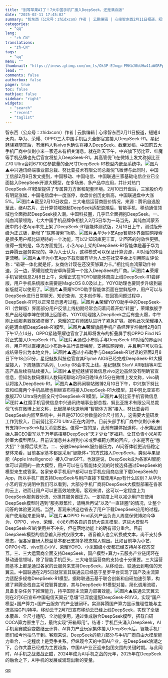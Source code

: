 ```yaml
---
title: "别等苹果AI了！7大中国手机厂接入DeepSeek，还是满血版"
date: "2025-02-11 17:45:02"
summary: "智东西（公众号：zhidxcom）作者 | 云鹏编辑 | 心缘智东西2月11日报道，短短4天内，华为..."
categories:
  - "qq"
lang:
  - "zh-CN"
translations:
  - "zh-CN"
tags:
  - "qq"
menu: ""
thumbnail: "https://inews.gtimg.com/om_ls/Ok3P-EJnqp-PMKbJ0bUHw41aWGRPpIpLDVsBVsbVjDvLEAA_640360/0"
lead: ""
comments: false
authorbox: false
pager: true
toc: false
mathjax: false
sidebar: "right"
widgets:
  - "search"
  - "recent"
  - "taglist"
---
```


智东西（公众号：zhidxcom）作者 | 云鹏编辑 | 心缘智东西2月11日报道，短短4天内，华为、荣耀、OPPO三大中国手机巨头全部官宣接入DeepSeek-R1。星纪魅族紧随其后，有爆料人称vivo也确认将接入DeepSeek。截至发稿，中国前五大手机厂商中仅剩小米一家还未有相关消息。就在昨天下午，中兴旗下努比亚、红魔等手机品牌也先后官宣将接入DeepSeek-R1，其高管倪飞在微博上发文称努比亚Z70 Ultra会将6710亿参数量的全尺寸DeepSeek-R1模型内嵌至系统中。![图片](https://inews.gtimg.com/om_bt/Oqe4WgVo8hw4KVQLy5SIiVp5fCWd0oYs2Q-SAICKgL1fcAA/641)▲中兴通讯终端事业部总裁、努比亚技术有限公司总裁倪飞微博与此同时，中国工信部2月8日发文提到，中国移动、中国电信、中国联通三家基础电信企业已全面接入DeepSeek开源大模型，在多场景、多产品中应用，并针对热门DeepSeek-R1模型提供了专属算力方案和配套环境。2月10日开盘后，三家股价均有明显涨幅，中国电信盘中一度涨停，收盘价创历史新高，中国联通盘中大涨5%。![图片](https://inews.gtimg.com/om_bt/O9BHAfiSxJSibs0sOiVX9UlvynfqTUjFGdWMEUAhjnZhUAA/1000)▲截至2月10日收盘，三大电信运营商股价情况，来源：腾讯自选股至此，继AI芯片、云计算领域掀起DeepSeek适配浪潮后，智能手机、移动通信领域也全面掀起DeepSeek接入潮。中国科技圈，几乎已全面拥抱DeepSeek。一、纯血鸿蒙领跑，七大中国手机品牌争相接入2月5日华为一马当先，其纯血鸿蒙系统中的小艺App率先上架了DeepSeek-R1智能体测试版，2月10日上午，测试版升级为正式版，新增了“联网搜索”功能。![图片](https://inews.gtimg.com/om_bt/O7ovn6rLUo57v5v_5Xt1XJM9hQShAtv-dr7Dk5-T-cjPAAA/641)▲华为小艺App智能体界面联网搜索是很多用户都比较期待的一个功能，可以让知识库更丰富，让回答的时效性更强。值得一提的是，华为方面提到，小艺App上架的DeepSeek-R1智能体是基于华为云异腾云服务实现的。华为人士认为，这种模式可以保证计算资源，AI对话的体验更流畅。![图片](https://inews.gtimg.com/om_bt/O0ytQ16jUChJtDu5c5c7hyIeTWmWpxIQ0KfQ1DMYpMEUkAA/641)▲华为小艺App下载页面有华为人士在社交平台上引用网友评论称：“软硬一体化就是好，友商估计现在还没买够算力卡。”相比纯血鸿蒙动作神速，另一边，荣耀则成为安卓阵营第一个接入DeepSeek的厂商。![图片](https://inews.gtimg.com/om_bt/OYoPJy8VtggoGuXmjFprdof7rDd5SM7v3vvymeG6UmcAoAA/641)▲荣耀手机官微信息2月8日上午，荣耀正式在YOYO智能体商店上线DeepSeek-R1尝鲜版，用户手机系统版本需要是MagicOS 8.0及以上，YOYO助理也要同步升级到最新版就可以使用了。![图片](https://inews.gtimg.com/om_bt/OM6JvsevUJp3uqrwsI1i5qQeD9QlaBm6dd77kGInSlPH0AA/641)▲荣耀YOYO助手智能体页面在尝鲜版中，用户可以与DeepSeek进行日常聊天、知识查询、文本创作等，在回答问题过程中，DeepSeek-R1可以正常显示思考过程。![图片](https://inews.gtimg.com/om_bt/OnFgYqCfEuJosCAQtk5v6RFD-8mi5NA7XyThX8eDCEeGIAA/641)▲荣耀YOYO助手中的DeepSeek-R1（尝鲜版）界面部分用户反馈上线初期经常会问着问着开始“转圈”，荣耀旗舰手机产品经理李坤在微博上回答称，YOYO助理接入DeepSeek之后有些火爆，中午刚上线服务器就被挤爆了，荣耀的工程师团队进行了紧急扩容。据称此次荣耀接入的是满血版DeepSeek-R1模型。![图片](https://inews.gtimg.com/om_bt/OSsIlzWDKRmsyKwkBp50zVS8HG2ynjPqjpwh4yEEzo-msAA/641)▲荣耀旗舰手机产品经理李坤微博2月8日下午17点14分，OPPO紧随荣耀也官宣了其即将发布的折叠屏手机OPPO Find N5将正式接入DeepSeek-R1。![图片](https://inews.gtimg.com/om_bt/O-nBi-MpAwSQ_gPKFb5WaIMLEhz4q2vTts48ShzuZruN4AA/641)▲通过小布助手与DeepSeek-R1对话的界面同样，用户可以直接通过小布助手进行语音唤醒，支持联网搜索，并且用户可以将生成结果导出为本地文件。![图片](https://inews.gtimg.com/om_bt/OcKVA7tQdu4AVCOkTDFZUp49WccDY9Qe9ZRhu4AUbC2NEAA/641)▲通过小布助手与DeepSeek-R1对话的界面2月8日下午18点51分，星纪魅族科技也官宣其Flyme AIOS已经完成DeepSeek-R1大模型接入，下周魅族21系列、Lucky 08会率先上线，星纪魅族 StarV AR眼镜等AI生态产品后续将陆续接入。![图片](https://inews.gtimg.com/om_bt/OSHb8a8gusDrYyOnPViapG53NCQrllF2DmNlYFpY4eWlAAA/641)▲星纪魅族官微信息vivo这边虽然没有明确官宣信息，但知名数码爆料人数码闲聊站2月8日晚19点15分在微博上发文称，vivo确认将接入DeepSeek-R1。![图片](https://inews.gtimg.com/om_bt/ORdAYAoX3czFed1I08keuIhFSLE-VYXp5q8EMDSa0DAGkAA/641)▲数码闲聊站微博2月10日下午，中兴旗下努比亚和红魔两个手机品牌也相继宣布将接入DeepSeek-R1大模型，其中努比亚宣布旗舰Z70 Ultra将内嵌全尺寸DeepSeek-R1模型。![图片](https://inews.gtimg.com/om_bt/OyHAqbqpvcv73OHVQvNfHD-LPkpiWUG55dUY75eg4zJ-4AA/641)▲努比亚手机官微信息![图片](https://inews.gtimg.com/om_bt/OMm4UIhKWA3kj-w7b0TYB0_ZWAqWVZEdsmEHqg1ZTbcIcAA/641)▲红魔手机官微信息中兴通讯终端事业部总裁、努比亚技术有限公司总裁倪飞也在微博上发文称，比起简单快速地用“智能体方案”接入，努比亚会将DeepSeek内嵌至系统中，并且是6710亿参数量的全尺寸嵌入，这需要大量研发工作到投入，目前努比亚Z70 Ultra正在内测中。目前头部手机厂商中仅剩小米未有支持DeepSeek相关消息放出。值得一提的是，此前有媒体报道称，小米集团创始人兼CEO雷军以千万年薪招募DeepSeek“天才少女”罗福莉，让其负责小米AI实验室大模型团队。目前该消息并未得到小米或罗福莉方面的回应。小米是否在“憋大招”？值得后续关注。二、分散DeepSeek服务器压力，AI问答体验更流畅稳定整体来看，目前各家基本都是采用“智能体+”的方式接入DeepSeek，类似苹果智能（Apple Intelligence）接入ChatGPT。也就是说，DeepSeek成为各家AI智能体可以调用的一款大模型，用户可以在与智能体交流的时候选择通过DeepSeek的模型来生成答案。各家安卓手机用户都可以在手机应用商店里下载DeepSeek的App，所以手机厂商支持DeepSeek与用户直接下载使用App有什么区别？从华为小艺的官方说明中我们可以看到，大部分手机厂商将DeepSeek大模型部署在各家的云上，进而让用户可以更高效地使用。客观来讲，这可以一定程度上为DeepSeek服务器分流、分担其服务器压力。一定程度上可以减少用户在使用DeepSeek模型时遇到“服务器繁忙，请稍后再试”以及“一直转圈”的情况，让整个问答的体验更流畅。当然，客观来讲这也省去了用户下载DeepSeek应用的过程，用户使用起来更简单。![图片](https://inews.gtimg.com/om_bt/OPAXQhLtDoNBdaH5jEDzFnCrRy-AwNRPHiXuHFNKQcNGcAA/641)▲OPPO Find系列产品负责人周意保微博如今华为、OPPO、vivo、荣耀、小米均有各自的自研大语言模型，这些大模型与DeepSeek-R1的使用并不冲突，但在落地功能上的确有部分重合。目前DeepSeek模型的信息输入形式仅限文本，语音输入也会转换成文本，尚不支持多模态，但各家自研大模型基本都已支持多模态输入输出。比如目前华为小艺、OPPO小布、vivo蓝心小V、荣耀YOYO、小米超级小爱都已经支持AI多模态交互。三、三大运营商全面支持DeepSeek，国产模型+算力+云服务产业链闭环在移动通信领域，除了智能手机巨头，三大电信运营商的支持也十分重要。三大运营商基本上都是通过各家的云服务来支持DeepSeek，从移动云、联通云到电信的天翼云。中国联通在2月5日就官宣其联通云已经基于星罗平台实现了国产及主流算力适配多规格DeepSeek-R1模型。据称联通云基于联合创新和自研加速引擎，构建了昇腾全栈自主可控智算底座，其与DeepSeek-R1模型对接，简化调用流程，具备复杂任务下推理能力，持平国际主流算力部署效能。![图片](https://inews.gtimg.com/om_bt/OvDo-qUe32vSPh0Mpbx1e51eC2XWfBcy2vhocGv8uHpnwAA/641)▲联通云天翼云则在2月6日宣布中国电信天翼云“息壤”已深度适配DeepSeek-R1/V3，实现“国产模型+国产算力+国产云服务”的产业链闭环。实测昇腾国产算力显示推理性能与主流高端GPU持平。移动云于2月7日宣布移动云已经上线DeepSeek，实现了全版本覆盖、全尺寸适配、全功能使用，通过集成融合DeepSeek模型，搭载自研COCA算力原生平台，最终实现“开箱即用”。结语：手机巨头涌入DeepSeek，AI手机竞赛或迎变数继云计算、AI算力产业玩家集体接入DeepSeek后，智能手机厂商们如今也拍马干到。客观来说，DeepSeek的能力部分与手机厂商自由大模型能力重合，一定程度上是竞争关系。但纵观今天的中国AI产业，在DeepSeek浪潮之下，合作共赢已经成为主要趋势，中国AI产业正迎来抱团突围的关键时期。与此同时，AI手机之战激战正酣，2024年成为AI手机之战的元年，2025年在DeepSeek的融合之下，AI手机的发展或涌现出新的变量。

[qq](https://new.qq.com/rain/a/20250211A06XE000)
